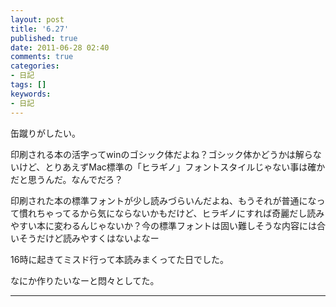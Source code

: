 ```yaml
---
layout: post
title: '6.27'
published: true
date: 2011-06-28 02:40
comments: true
categories:
- 日記
tags: []
keywords:
- 日記
---
```

缶蹴りがしたい。

印刷される本の活字ってwinのゴシック体だよね？ゴシック体かどうかは解らないけど、とりあえずMac標準の「ヒラギノ」フォントスタイルじゃない事は確かだと思うんだ。なんでだろ？

印刷された本の標準フォントが少し読みづらいんだよね、もうそれが普通になって慣れちゃってるから気にならないかもだけど、ヒラギノにすれば奇麗だし読みやすい本に変わるんじゃないか？今の標準フォントは固い難しそうな内容には合いそうだけど読みやすくはないよなー

16時に起きてミスド行って本読みまくってた日でした。

なにか作りたいなーと悶々としてた。

---

